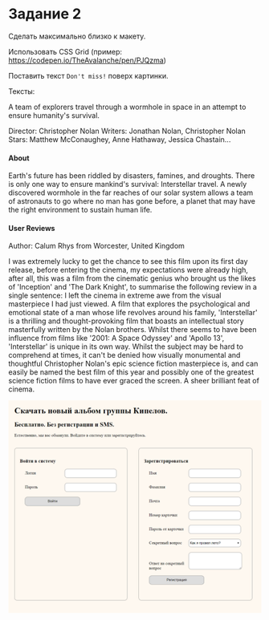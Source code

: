 # Задание 2

Сделать максимально близко к макету.

Использовать CSS Grid (пример: https://codepen.io/TheAvalanche/pen/PJQzma)

Поставить текст `Don't miss!` поверх картинки.

Тексты:

A team of explorers travel through a wormhole in space in an attempt to ensure humanity's survival.

Director: Christopher Nolan 
Writers: Jonathan Nolan, Christopher Nolan 
Stars: Matthew McConaughey, Anne Hathaway, Jessica Chastain...

#### About
Earth's future has been riddled by disasters, famines, and droughts. There is only one way to ensure mankind's survival: Interstellar travel. A newly discovered wormhole in the far reaches of our solar system allows a team of astronauts to go where no man has gone before, a planet that may have the right environment to sustain human life.

#### User Reviews
Author: Calum Rhys from Worcester, United Kingdom

I was extremely lucky to get the chance to see this film upon its first day release, before entering the cinema, my expectations were already high, after all, this was a film from the cinematic genius who brought us the likes of 'Inception' and 'The Dark Knight', to summarise the following review in a single sentence: I left the cinema in extreme awe from the visual masterpiece I had just viewed. A film that explores the psychological and emotional state of a man whose life revolves around his family, 'Interstellar' is a thrilling and thought-provoking film that boasts an intellectual story masterfully written by the Nolan brothers. Whilst there seems to have been influence from films like '2001: A Space Odyssey' and 'Apollo 13', 'Interstellar' is unique in its own way. Whilst the subject may be hard to comprehend at times, it can't be denied how visually monumental and thoughtful Christopher Nolan's epic science fiction masterpiece is, and can easily be named the best film of this year and possibly one of the greatest science fiction films to have ever graced the screen. A sheer brilliant feat of cinema.

![design][design]

[design]: design1.png 
